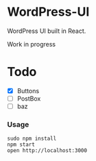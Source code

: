 WordPress-UI
=====================

WordPress UI built in React.

Work in progress

# Todo

* [x] Buttons
* [ ] PostBox
* [ ] baz

### Usage

```
sudo npm install
npm start
open http://localhost:3000
```




